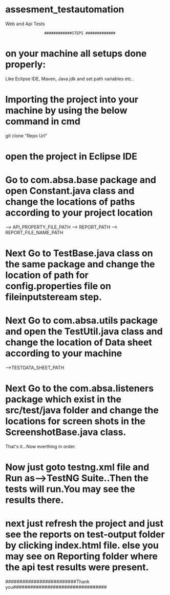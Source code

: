 # assesment_testautomation
Web and Api Tests 

                     ############STEPS #############


# on your machine all setups done properly:
Like Eclipse IDE, Maven, Java jdk and set path variables etc..

# Importing the project into your machine by using the below command in cmd

git clone "Repo Url"


# open the project in Eclipse IDE

# Go to com.absa.base package and open Constant.java class and change the locations of paths according to your project location
--> API_PROPERTY_FILE_PATH
--> REPORT_PATH
--> REPORT_FILE_NAME_PATH

# Next Go to TestBase.java class on the same package and change the location of path for config.properties file on fileinputsteream step.
 
# Next Go to com.absa.utils package and open the TestUtil.java class and change the location of Data sheet according to your machine
-->TESTDATA_SHEET_PATH 
# Next Go to the com.absa.listeners package which exist in the src/test/java folder and change the locations for screen shots in the ScreenshotBase.java class.

That's it...Now everthing in order.

# Now just goto testng.xml file and Run as-->TestNG Suite..Then the tests will run.You may see the results there.

# next just refresh the project and just see the reports on test-output folder by clicking index.html file. else you may see on Reporting folder where the api test results were present.


#########################Thank you#################################






